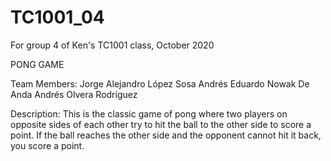 # TC1001_04
For group 4 of Ken's TC1001 class, October 2020

PONG GAME

Team Members:
    Jorge Alejandro López Sosa
    Andrés Eduardo Nowak De Anda
    Andrés Olvera Rodríguez

Description:
    This is the classic game of pong where two players on opposite sides of each other try to hit the ball to the other side to score a point. If the ball reaches the other side and the opponent cannot hit it back, you score a point.